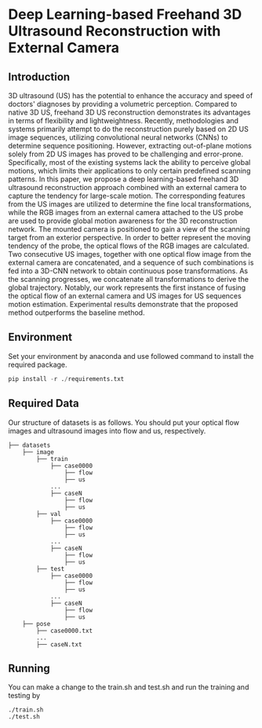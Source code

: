 # Deep Learning-based Freehand 3D Ultrasound Reconstruction with External Camera

## Introduction

3D ultrasound (US) has the potential to enhance the accuracy and speed of doctors' diagnoses by providing a volumetric perception. Compared to native 3D US, freehand 3D US reconstruction demonstrates its advantages in terms of flexibility and lightweightness. Recently, methodologies and systems primarily attempt to do the reconstruction purely based on 2D US image sequences, utilizing convolutional neural networks (CNNs) to determine sequence positioning. However, extracting out-of-plane motions solely from 2D US images has proved to be challenging and error-prone. Specifically, most of the existing systems lack the ability to perceive global motions, which limits their applications to only certain predefined scanning patterns. In this paper, we propose a deep learning-based freehand 3D ultrasound reconstruction approach combined with an external camera to capture the tendency for large-scale motion. The corresponding features from the US images are utilized to determine the fine local transformations, while the RGB images from an external camera attached to the US probe are used to provide global motion awareness for the 3D reconstruction network. The mounted camera is positioned to gain a view of the scanning target from an exterior perspective. In order to better represent the moving tendency of the probe, the optical flows of the RGB images are calculated. Two consecutive US images, together with one optical flow image from the external camera are concatenated, and a sequence of such combinations is fed into a 3D-CNN network to obtain continuous pose transformations. As the scanning progresses, we concatenate all transformations to derive the global trajectory. Notably, our work represents the first instance of fusing the optical flow of an external camera and US images for US sequences motion estimation. Experimental results demonstrate that the proposed method outperforms the baseline method.

## Environment

Set your environment by anaconda and use followed command to install the required package.

```python
pip install -r ./requirements.txt
```

## Required Data

Our structure of datasets is as follows. You should put your optical flow images and ultrasound images into flow and us, respectively.

```
├── datasets
    ├── image
        ├── train
        	├── case0000
        		├── flow
        		├── us
        	...
        	├── caseN
        		├── flow
        		├── us
        ├── val
        	├── case0000
        		├── flow
        		├── us
        	...
        	├── caseN
        		├── flow
        		├── us
        ├── test
        	├── case0000
        		├── flow
        		├── us
        	...
        	├── caseN
        		├── flow
        		├── us
    ├── pose
    	├── case0000.txt
    	...
    	├── caseN.txt
```



## Running

You can make a change to the train.sh and test.sh and run the training and testing by

```
./train.sh
./test.sh
```

